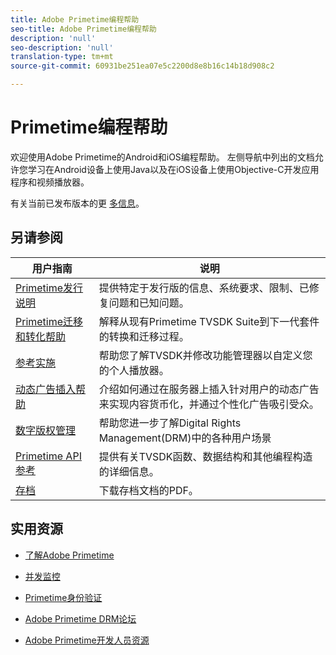```yaml
---
title: Adobe Primetime编程帮助
seo-title: Adobe Primetime编程帮助
description: 'null'
seo-description: 'null'
translation-type: tm+mt
source-git-commit: 60931be251ea07e5c2200d8e8b16c14b18d908c2

---
```



# Primetime编程帮助

欢迎使用Adobe Primetime的Android和iOS编程帮助。 左侧导航中列出的文档允许您学习在Android设备上使用Java以及在iOS设备上使用Objective-C开发应用程序和视频播放器。

有关当前已发布版本的更 [多信息](tvsdk-3x-ios-prog/ios-3x-introduction/ios-3x-overview/ios-3x-overview.md)。

## 另请参阅

| 用户指南 | 说明 |
|---|---|
| [Primetime发行说明](/help/release-notes/home.md) | 提供特定于发行版的信息、系统要求、限制、已修复问题和已知问题。 |
| [Primetime迁移和转化帮助](/help/migration-guides/home.md) | 解释从现有Primetime TVSDK Suite到下一代套件的转换和迁移过程。 |
| [参考实施](/help/android-reference-implementation/home.md) | 帮助您了解TVSDK并修改功能管理器以自定义您的个人播放器。 |
| [动态广告插入帮助](/help/dynamic-ad-insertion/home.md) | 介绍如何通过在服务器上插入针对用户的动态广告来实现内容货币化，并通过个性化广告吸引受众。 |
| [数字版权管理](/help/digital-rights-management/home.md) | 帮助您进一步了解Digital Rights Management(DRM)中的各种用户场景 |
| [Primetime API参考](/help/reference/api-references.md) | 提供有关TVSDK函数、数据结构和其他编程构造的详细信息。 |
| [存档](https://helpx.adobe.com/primetime/archives.html) | 下载存档文档的PDF。 |

## 实用资源

* [了解Adobe Primetime](https://www.adobe.com/in/marketing/primetime.html)

* [并发监控](https://tve.helpdocsonline.com/concurrency-monitoring-introduction)

* [Primetime身份验证](https://tve.helpdocsonline.com/home)

* [Adobe Primetime DRM论坛](https://forums.adobe.com/community/adobe_access)

* [Adobe Primetime开发人员资源](https://www.adobe.com/devnet/primetime.html)

